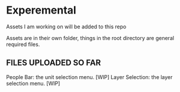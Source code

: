 Experemental
============

Assets I am working on will be added to this repo

Assets are in their own folder, things in the root directory are general required files.

FILES UPLOADED SO FAR
------------------

People Bar: the unit selection menu. [WIP]
Layer Selection: the layer selection menu. [WIP]
